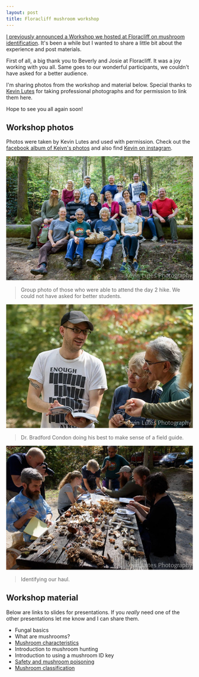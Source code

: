 ```yaml
---
layout: post
title: Floracliff mushroom workshop
---
```



[I previously announced a Workshop we hosted at Floracliff on mushroom identification](http://www.bradfordcondon.com/fun/science/2016/08/25/upcoming-workshop-mushrooms-101-at-floracliff-nature-conservatory/).  It's been a while but I wanted to share a little bit about the experience and post materials.

First of all, a big thank you to Beverly and Josie at Floracliff.  It was a joy working with you all.  Same goes to our wonderful participants, we couldn't have asked for a better audience.

I'm sharing photos from the workshop and material below. Special thanks to [Kevin Lutes](https://www.instagram.com/klutesphoto/) for taking professional photographs and for permission to link them here.

Hope to see you all again soon!

## Workshop photos
Photos were taken by Kevin Lutes and used with permission.  Check out the [facebook album of Keivn's photos](https://www.facebook.com/pg/KevinLutesPhotography/photos/?tab=album&album_id=1236718489722797) and also find [Kevin on instagram](https://www.instagram.com/klutesphoto/).

![Group photo](/assets/img/floracliff2016/groupPhoto.png)
>Group photo of those who were able to attend the day 2 hike.  We could not have asked for better students.

![Bradford Condon teaching](/assets/img/floracliff2016/CondonTeaching.png)
>Dr. Bradford Condon doing his best to make sense of a field guide.

![Bradford Condon teaching](/assets/img/floracliff2016/groupWork.png)
>Identifying our haul.


## Workshop material
Below are links to slides for presentations.  If you *really* need one of the other presentations let me know and I can share them.

* Fungal basics 
* What are mushrooms?
* [Mushroom characteristics](https://www.slideshare.net/secret/mbmbrs65F01bqf)
* Introduction to mushroom hunting
* Introduction to using a mushroom ID key
* [Safety and mushroom poisoning](https://www.slideshare.net/secret/A5dfznRqFXF0mE)
* [Mushroom classification](https://www.slideshare.net/secret/cgjEaomQ3RUlfu)